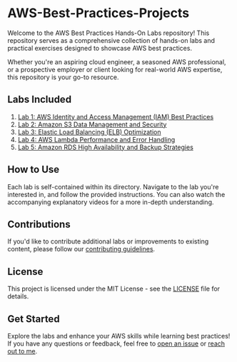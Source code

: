 # AWS-Best-Practices-Projects
Welcome to the AWS Best Practices Hands-On Labs repository! This repository serves as a comprehensive collection of hands-on labs and practical exercises designed to showcase AWS best practices. 

Whether you're an aspiring cloud engineer, a seasoned AWS professional, or a prospective employer or client looking for real-world AWS expertise, this repository is your go-to resource.

## Labs Included

1. [Lab 1: AWS Identity and Access Management (IAM) Best Practices](labs/lab1-iam-best-practices/README.md)
2. [Lab 2: Amazon S3 Data Management and Security](labs/lab2-s3-data-management/README.md)
3. [Lab 3: Elastic Load Balancing (ELB) Optimization](labs/lab3-elb-optimization/README.md)
4. [Lab 4: AWS Lambda Performance and Error Handling](labs/lab4-lambda-best-practices/README.md)
5. [Lab 5: Amazon RDS High Availability and Backup Strategies](labs/lab5-rds-ha-backup/README.md)

## How to Use

Each lab is self-contained within its directory. Navigate to the lab you're interested in, and follow the provided instructions. You can also watch the accompanying explanatory videos for a more in-depth understanding.

## Contributions

If you'd like to contribute additional labs or improvements to existing content, please follow our [contributing guidelines](CONTRIBUTING.md).

## License

This project is licensed under the MIT License - see the [LICENSE](LICENSE) file for details.

## Get Started

Explore the labs and enhance your AWS skills while learning best practices! If you have any questions or feedback, feel free to [open an issue](https://github.com/yourusername/aws-best-practices-labs/issues) or [reach out to me](atubak40@gmail.com).
